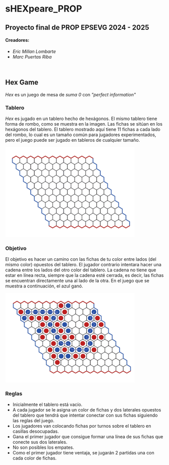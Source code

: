 # sHEXpeare_PROP
## Proyecto final de PROP EPSEVG 2024 - 2025
#### Creadores:
- *Eric Millan Lombarte*
- *Marc Puertas Riba*
<br>


## Hex Game
*Hex* es un juego de mesa de *suma 0* con *"perfect information"*

### Tablero
*Hex* es jugado en un tablero hecho de hexágonos. El mismo tablero tiene forma de rombo, como se muestra en la imagen. Las fichas se sitúan en los hexágonos del tablero. El tablero mostrado aquí tiene 11 fichas a cada lado del rombo, lo cual es un tamaño común para jugadores experimentados, pero el juego puede ser jugado en tableros de cualquier tamaño.

<img src="media/hex-board-empty.png" alt="Hex Empty Board" style="zoom:40%;" />


### Objetivo

El objetivo es hacer un camino con las fichas de tu color entre lados (del mismo color) opuestos del tablero. El jugador contrario intentara hacer una cadena entre los lados del otro color del tablero. La cadena no tiene que estar en línea recta, siempre que la cadena esté cerrada, es decir, las fichas se encuentran directamente una al lado de la otra. En el juego que se muestra a continuación, el azul ganó.

<img src="media/hex-board-win.png" alt="Hex Board Blue Win" style="zoom:40%;" />


### Reglas

- Inicialmente el tablero está vacío.
- A cada jugador se le asigna un color de fichas y dos laterales opuestos del tablero que tendrá que intentar conectar con sus fichas siguiendo las reglas del juego.
- Los jugadores van colocando fichas por turnos sobre el tablero en casillas desocupadas.
- Gana el primer jugador que consigue formar una línea de sus fichas que conecte sus dos laterales. 
- No son posibles los empates.
- Como el primer jugador tiene ventaja, se jugarán 2 partidas una con cada color de fichas.
